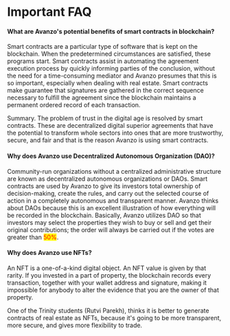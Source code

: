 # Important FAQ

#### What are Avanzo's potential benefits of smart contracts in blockchain?

Smart contracts are a particular type of software that is kept on the blockchain. When the predetermined circumstances are satisfied, these programs start. Smart contracts assist in automating the agreement execution process by quickly informing parties of the conclusion, without the need for a time-consuming mediator and Avanzo presumes that this is so important, especially when dealing with real estate. Smart contracts make guarantee that signatures are gathered in the correct sequence necessary to fulfill the agreement since the blockchain maintains a permanent ordered record of each transaction.&#x20;

Summary. The problem of trust in the digital age is resolved by smart contracts. These are decentralized digital superior agreements that have the potential to transform whole sectors into ones that are more trustworthy, secure, and fair and that is the reason Avanzo is using smart contracts.

#### Why does Avanzo use Decentralized Autonomous Organization (DAO)?

Community-run organizations without a centralized administrative structure are known as decentralized autonomous organizations or DAOs. Smart contracts are used by Avanzo to give its investors total ownership of decision-making, create the rules, and carry out the selected course of action in a completely autonomous and transparent manner. Avanzo thinks about DAOs because this is an excellent illustration of how everything will be recorded in the blockchain. Basically, Avanzo utilizes DAO so that investors may select the properties they wish to buy or sell and get their original contributions; the order will always be carried out if the votes are greater than <mark style="color:red;">50%</mark>.

#### Why does Avanzo use NFTs?

An NFT is a one-of-a-kind digital object. An NFT value is given by that rarity. If you invested in a part of property, the blockchain records every transaction, together with your wallet address and signature, making it impossible for anybody to alter the evidence that you are the owner of that property.&#x20;

One of the Trinity students (Rutvi Parekh), thinks it is better to generate contracts of real estate as NFTs, because it's going to be more transparent, more secure, and gives more flexibility to trade.

